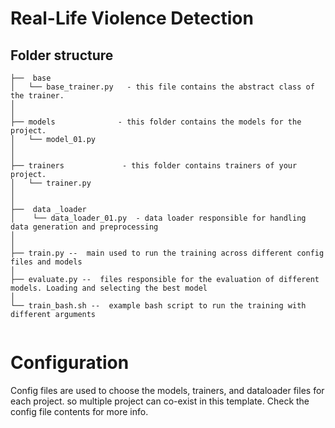 
# Real-Life Violence Detection


Folder structure
--------------

```
├──  base
│   └── base_trainer.py   - this file contains the abstract class of the trainer.
│
│
├── models              - this folder contains the models for the project.
│   └── model_01.py
│
│
├── trainers             - this folder contains trainers of your project.
│   └── trainer.py
│   
│  
├──  data _loader  
│    └── data_loader_01.py  - data loader responsible for handling data generation and preprocessing
│
│
├── train.py --  main used to run the training across different config files and models
│
├── evaluate.py --  files responsible for the evaluation of different models. Loading and selecting the best model
│ 
└── train_bash.sh --  example bash script to run the training with different arguments


```

# Configuration
Config files are used to choose the models, trainers, and dataloader files for each project. so multiple project can co-exist in this template.
Check the config file contents for more info.


 
